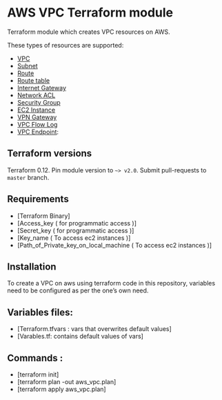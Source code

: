# AWS VPC Terraform module

Terraform module which creates VPC resources on AWS.

These types of resources are supported:

* [VPC](https://www.terraform.io/docs/providers/aws/r/vpc.html)
* [Subnet](https://www.terraform.io/docs/providers/aws/r/subnet.html)
* [Route](https://www.terraform.io/docs/providers/aws/r/route.html)
* [Route table](https://www.terraform.io/docs/providers/aws/r/route_table.html)
* [Internet Gateway](https://www.terraform.io/docs/providers/aws/r/internet_gateway.html)
* [Network ACL](https://www.terraform.io/docs/providers/aws/r/network_acl.html)
* [Security Group](https://www.terraform.io/docs/providers/aws/r/security_group.html)
* [EC2 Instance](https://www.terraform.io/docs/providers/aws/r/instance.html)
* [VPN Gateway](https://www.terraform.io/docs/providers/aws/r/vpn_gateway.html)
* [VPC Flow Log](https://www.terraform.io/docs/providers/aws/r/flow_log.html)
* [VPC Endpoint](https://www.terraform.io/docs/providers/aws/r/vpc_endpoint.html):


## Terraform versions

Terraform 0.12. Pin module version to `~> v2.0`. Submit pull-requests to `master` branch.

## Requirements

* [Terraform Binary]
* [Access_key ( for programmatic access )]
* [Secret_key ( for programmatic access )]
* [Key_name ( To access ec2 instances )]
* [Path_of_Private_key_on_local_machine ( To access ec2 instances )]


## Installation

To create a VPC on aws using terraform code in this repository, variables need to be configured as per the one’s own need.


##  Variables files: 


* [Terraform.tfvars : vars that overwrites default values]
* [Varables.tf: contains default values of vars]


##  Commands :

* [terraform init]
* [terraform plan -out aws_vpc.plan]
* [terraform apply aws_vpc.plan]

